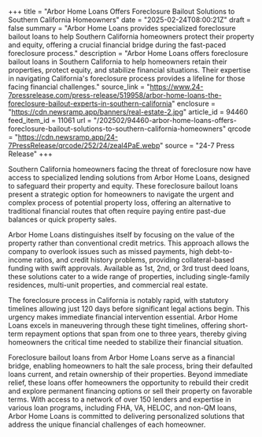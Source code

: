 +++
title = "Arbor Home Loans Offers Foreclosure Bailout Solutions to Southern California Homeowners"
date = "2025-02-24T08:00:21Z"
draft = false
summary = "Arbor Home Loans provides specialized foreclosure bailout loans to help Southern California homeowners protect their property and equity, offering a crucial financial bridge during the fast-paced foreclosure process."
description = "Arbor Home Loans offers foreclosure bailout loans in Southern California to help homeowners retain their properties, protect equity, and stabilize financial situations. Their expertise in navigating California's foreclosure process provides a lifeline for those facing financial challenges."
source_link = "https://www.24-7pressrelease.com/press-release/519958/arbor-home-loans-the-foreclosure-bailout-experts-in-southern-california"
enclosure = "https://cdn.newsramp.app/banners/real-estate-2.jpg"
article_id = 94460
feed_item_id = 11061
url = "/202502/94460-arbor-home-loans-offers-foreclosure-bailout-solutions-to-southern-california-homeowners"
qrcode = "https://cdn.newsramp.app/24-7PressRelease/qrcode/252/24/zeal4PaE.webp"
source = "24-7 Press Release"
+++

<p>Southern California homeowners facing the threat of foreclosure now have access to specialized lending solutions from Arbor Home Loans, designed to safeguard their property and equity. These foreclosure bailout loans present a strategic option for homeowners to navigate the urgent and complex process of potential property loss, offering an alternative to traditional financial routes that often require paying entire past-due balances or quick property sales.</p><p>Arbor Home Loans distinguishes itself by focusing on the value of the property rather than conventional credit metrics. This approach allows the company to overlook issues such as missed payments, high debt-to-income ratios, and credit history problems, providing collateral-based funding with swift approvals. Available as 1st, 2nd, or 3rd trust deed loans, these solutions cater to a wide range of properties, including single-family residences, multi-unit properties, and commercial real estate.</p><p>The foreclosure process in California is notably rapid, with statutory timelines allowing just 120 days before significant legal actions begin. This urgency makes immediate financial intervention essential. Arbor Home Loans excels in maneuvering through these tight timelines, offering short-term repayment options that span from one to three years, thereby giving homeowners the critical time needed to stabilize their financial situation.</p><p>Foreclosure bailout loans from Arbor Home Loans serve as a financial bridge, enabling homeowners to halt the sale process, bring their defaulted loans current, and retain ownership of their properties. Beyond immediate relief, these loans offer homeowners the opportunity to rebuild their credit and explore permanent financing options or sell their property on favorable terms. With access to a network of over 150 lenders and expertise in various loan programs, including FHA, VA, HELOC, and non-QM loans, Arbor Home Loans is committed to delivering personalized solutions that address the unique financial challenges of each homeowner.</p>